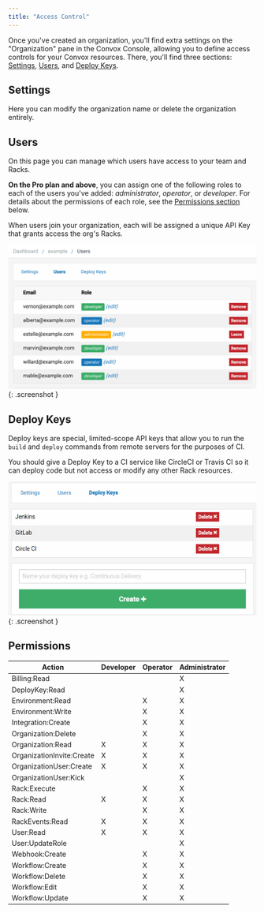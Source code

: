 ```yaml
---
title: "Access Control"
---
```


Once you've created an organization, you'll find extra settings on the "Organization" pane in the Convox Console, allowing you to define access controls for your Convox resources. There, you'll find three sections: [Settings](#settings), [Users](#users), and [Deploy Keys](#deploy-keys).

## Settings

Here you can modify the organization name or delete the organization entirely.

## Users

On this page you can manage which users have access to your team and Racks.

**On the Pro plan and above**, you can assign one of the following roles to each of the users you've added: _administrator_, _operator_, or _developer_. For details about the permissions of each role, see the [Permissions section](#permissions) below.

When users join your organization, each will be assigned a unique API Key that grants access the org's Racks.

![Organization Members](/assets/images/docs/rbac/rbac.png){: .screenshot }

## Deploy Keys

Deploy keys are special, limited-scope API keys that allow you to run the `build` and `deploy` commands from remote servers for the purposes of CI.

You should give a Deploy Key to a CI service like CircleCI or Travis CI so it can deploy code but not access or modify any other Rack resources.

![Deploy Keys](/assets/images/docs/rbac/deploy-keys.png){: .screenshot }

## Permissions

| Action                      | Developer    | Operator     | Administrator    |
| --------------------------- | ------------ | ------------ | ---------------- |
| Billing:Read                |              |              | X                |
| DeployKey:Read              |              |              | X                |
| Environment:Read            |              | X            | X                |
| Environment:Write           |              | X            | X                |
| Integration:Create          |              | X            | X                |
| Organization:Delete         |              | X            | X                |
| Organization:Read           | X            | X            | X                |
| OrganizationInvite:Create   | X            | X            | X                |
| OrganizationUser:Create     | X            | X            | X                |
| OrganizationUser:Kick       |              |              | X                |
| Rack:Execute                |              | X            | X                |
| Rack:Read                   | X            | X            | X                |
| Rack:Write                  |              | X            | X                |
| RackEvents:Read             | X            | X            | X                |
| User:Read                   | X            | X            | X                |
| User:UpdateRole             |              |              | X                |
| Webhook:Create              |              | X            | X                |
| Workflow:Create             |              | X            | X                |
| Workflow:Delete             |              | X            | X                |
| Workflow:Edit               |              | X            | X                |
| Workflow:Update             |              | X            | X                |
